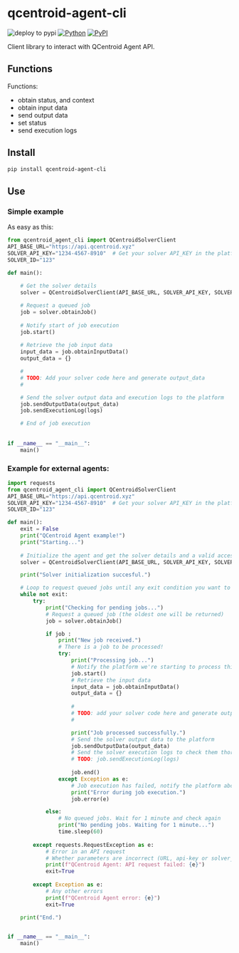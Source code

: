 # qcentroid-agent-cli

![deploy to pypi](https://github.com/QCentroid/qcentroid-agent-cli/actions/workflows/publish.yml/badge.svg)
[![Python](https://img.shields.io/pypi/pyversions/qcentroid-agent-cli.svg)](https://badge.fury.io/py/qcentroid-agent-cli)
[![PyPI](https://badge.fury.io/py/qcentroid-agent-cli.svg)](https://badge.fury.io/py/qcentroid-agent-cli)
 
Client library to interact with QCentroid Agent API.



## Functions


Functions:
* obtain status, and context
* obtain input data 
* send output data
* set status
* send execution logs

## Install

```bash
pip install qcentroid-agent-cli
```


## Use

### Simple example

As easy as this:

```python
from qcentroid_agent_cli import QCentroidSolverClient
API_BASE_URL="https://api.qcentroid.xyz"
SOLVER_API_KEY="1234-4567-8910"  # Get your solver API_KEY in the platform dashboard
SOLVER_ID="123"

def main():
    
    # Get the solver details
    solver = QCentroidSolverClient(API_BASE_URL, SOLVER_API_KEY, SOLVER_ID)

    # Request a queued job
    job = solver.obtainJob()
    
    # Notify start of job execution
    job.start()
    
    # Retrieve the job input data
    input_data = job.obtainInputData()
    output_data = {} 

    #
    # TODO: Add your solver code here and generate output_data
    #

    # Send the solver output data and execution logs to the platform
    job.sendOutputData(output_data)
    job.sendExecutionLog(logs)

    # End of job execution
    
    
if __name__ == "__main__":
    main() 
```

### Example for external agents:

```python
import requests
from qcentroid_agent_cli import QCentroidSolverClient
API_BASE_URL="https://api.qcentroid.xyz"
SOLVER_API_KEY="1234-4567-8910"  # Get your solver API_KEY in the platform dashboard
SOLVER_ID="123"

def main():
    exit = False
    print("QCentroid Agent example!")
    print("Starting...")
    
    # Initialize the agent and get the solver details and a valid access token
    solver = QCentroidSolverClient(API_BASE_URL, SOLVER_API_KEY, SOLVER_ID)

    print("Solver initialization succesful.")

    # Loop to request queued jobs until any exit condition you want to set
    while not exit:
        try:
            print("Checking for pending jobs...")
            # Request a queued job (the oldest one will be returned)
            job = solver.obtainJob()

            if job :
                print("New job received.")
                # There is a job to be processed!
                try:
                    print("Processing job...")
                    # Notify the platform we're starting to process this job
                    job.start()
                    # Retrieve the input data
                    input_data = job.obtainInputData()
                    output_data = {} 
                    
                    #
                    # TODO: add your solver code here and generate output_data
                    #

                    print("Job processed successfully.")
                    # Send the solver output data to the platform
                    job.sendOutputData(output_data)
                    # Send the solver execution logs to check them thorugh the platform dashboard
                    # TODO: job.sendExecutionLog(logs)
                    
                    job.end()              
                except Exception as e:
                    # Job execution has failed, notify the platform about the error
                    print("Error during job execution.")
                    job.error(e)

            else:        
                # No queued jobs. Wait for 1 minute and check again
                print("No pending jobs. Waiting for 1 minute...")
                time.sleep(60)
            
        except requests.RequestException as e:
            # Error in an API request
            # Whether parameters are incorrect (URL, api-key or solver_id), or there are connectivity issues
            print(f"QCentroid Agent: API request failed: {e}")
            exit=True
            
        except Exception as e:
            # Any other errors
            print(f"QCentroid Agent error: {e}")
            exit=True
            
    print("End.")


if __name__ == "__main__":
    main()

```
